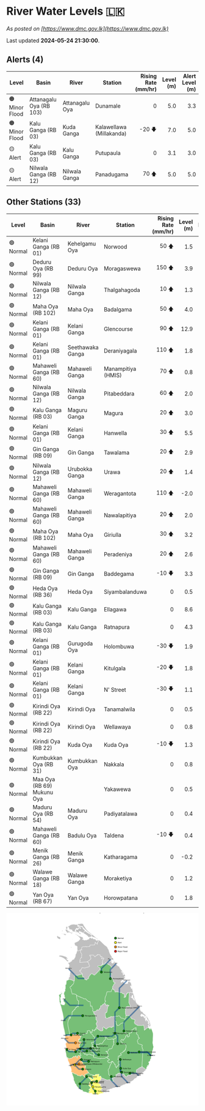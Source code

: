 # River Water Levels :sri_lanka:

*As posted on [https://www.dmc.gov.lk](https://www.dmc.gov.lk)*

Last updated **2024-05-24 21:30:00**.

## Alerts (4)

| Level | Basin | River | Station | Rising Rate (mm/hr) | Level (m) | Alert Level (m) |
|---|---|---|---|--: |--:|--:|
| 🟠 Minor Flood | Attanagalu Oya (RB 103) | Attanagalu Oya | Dunamale | 0  | 5.0 | 3.3 |
| 🟠 Minor Flood | Kalu Ganga (RB 03) | Kuda Ganga | Kalawellawa (Millakanda) | -20 🡇 | 7.0 | 5.0 |
| 🟡 Alert | Kalu Ganga (RB 03) | Kalu Ganga | Putupaula | 0  | 3.1 | 3.0 |
| 🟡 Alert | Nilwala Ganga (RB 12) | Nilwala Ganga | Panadugama | 70 🡅 | 5.0 | 5.0 |

## Other Stations (33)

| Level | Basin | River | Station | Rising Rate (mm/hr) | Level (m) | Alert Level (m) | Time to Alert |
|---|---|---|---|--: |--:|--:|---|
| 🟢 Normal | Kelani Ganga (RB 01) | Kehelgamu Oya | Norwood | 50 🡅 | 1.5 | 1.5 | 0.8 ⏳ |
| 🟢 Normal | Deduru Oya (RB 99) | Deduru Oya | Moragaswewa | 150 🡅 | 3.9 | 4.8 | 5.7 ⏳ |
| 🟢 Normal | Nilwala Ganga (RB 12) | Nilwala Ganga | Thalgahagoda | 10 🡅 | 1.3 | 1.4 | 7.0 ⏳ |
| 🟢 Normal | Maha Oya (RB 102) | Maha Oya | Badalgama | 50 🡅 | 4.0 | 5.0 | 21.0 ⏳ |
| 🟢 Normal | Kelani Ganga (RB 01) | Kelani Ganga | Glencourse | 90 🡅 | 12.9 | 15.0 | 23.4 ⏳ |
| 🟢 Normal | Kelani Ganga (RB 01) | Seethawaka Ganga | Deraniyagala | 110 🡅 | 1.8 | 4.8 | 26.9 ⏳ |
| 🟢 Normal | Mahaweli Ganga (RB 60) | Mahaweli Ganga | Manampitiya (HMIS) | 70 🡅 | 0.8 | 3.0 | 32.1 ⏳ |
| 🟢 Normal | Nilwala Ganga (RB 12) | Nilwala Ganga | Pitabeddara | 60 🡅 | 2.0 | 4.0 | 32.7 ⏳ |
| 🟢 Normal | Kalu Ganga (RB 03) | Maguru Ganga | Magura | 20 🡅 | 3.0 | 4.0 | 47.5 ⏳ |
| 🟢 Normal | Kelani Ganga (RB 01) | Kelani Ganga | Hanwella | 30 🡅 | 5.5 | 7.0 | 51.0 ⏳ |
| 🟢 Normal | Gin Ganga (RB 09) | Gin Ganga | Tawalama | 20 🡅 | 2.9 | 4.0 | 57.0 ⏳ |
| 🟢 Normal | Nilwala Ganga (RB 12) | Urubokka Ganga | Urawa | 20 🡅 | 1.4 | 2.5 | 57.5 ⏳ |
| 🟢 Normal | Mahaweli Ganga (RB 60) | Mahaweli Ganga | Weragantota | 110 🡅 | -2.0 | 5.0 | 64.1 ⏳ |
| 🟢 Normal | Mahaweli Ganga (RB 60) | Mahaweli Ganga | Nawalapitiya | 20 🡅 | 2.0 | 3.5 | 75.0 ⏳ |
| 🟢 Normal | Maha Oya (RB 102) | Maha Oya | Giriulla | 30 🡅 | 3.2 | 5.5 | 77.7 ⏳ |
| 🟢 Normal | Mahaweli Ganga (RB 60) | Mahaweli Ganga | Peradeniya | 20 🡅 | 2.6 | 5.0 | 119.0 ⏳ |
| 🟢 Normal | Gin Ganga (RB 09) | Gin Ganga | Baddegama | -10 🡇 | 3.3 | 3.5 | 🟢 |
| 🟢 Normal | Heda Oya (RB 36) | Heda Oya | Siyambalanduwa | 0  | 0.5 | 4.5 | 🟢 |
| 🟢 Normal | Kalu Ganga (RB 03) | Kalu Ganga | Ellagawa | 0  | 8.6 | 10.0 | 🟢 |
| 🟢 Normal | Kalu Ganga (RB 03) | Kalu Ganga | Ratnapura | 0  | 4.3 | 5.2 | 🟢 |
| 🟢 Normal | Kelani Ganga (RB 01) | Gurugoda Oya | Holombuwa | -30 🡇 | 1.9 | 3.0 | 🟢 |
| 🟢 Normal | Kelani Ganga (RB 01) | Kelani Ganga | Kitulgala | -20 🡇 | 1.8 | 3.0 | 🟢 |
| 🟢 Normal | Kelani Ganga (RB 01) | Kelani Ganga | N' Street | -30 🡇 | 1.1 | 1.2 | 🟢 |
| 🟢 Normal | Kirindi Oya (RB 22) | Kirindi Oya | Tanamalwila | 0  | 0.5 | 4.0 | 🟢 |
| 🟢 Normal | Kirindi Oya (RB 22) | Kirindi Oya | Wellawaya | 0  | 0.8 | 4.4 | 🟢 |
| 🟢 Normal | Kirindi Oya (RB 22) | Kuda Oya | Kuda Oya | -10 🡇 | 1.3 | 6.9 | 🟢 |
| 🟢 Normal | Kumbukkan Oya (RB 31) | Kumbukkan Oya | Nakkala | 0  | 0.8 | 5.0 | 🟢 |
| 🟢 Normal | Maa Oya (RB 69) Mukunu Oya |  | Yakawewa | 0  | 0.5 | 4.0 | 🟢 |
| 🟢 Normal | Maduru Oya (RB 54) | Maduru Oya | Padiyatalawa | 0  | 0.4 | 4.0 | 🟢 |
| 🟢 Normal | Mahaweli Ganga (RB 60) | Badulu Oya | Taldena | -10 🡇 | 0.4 | 3.0 | 🟢 |
| 🟢 Normal | Menik Ganga (RB 26) | Menik Ganga | Katharagama | 0  | -0.2 | 4.0 | 🟢 |
| 🟢 Normal | Walawe Ganga (RB 18) | Walawe Ganga | Moraketiya | 0  | 1.2 | 3.0 | 🟢 |
| 🟢 Normal | Yan Oya (RB 67) | Yan Oya | Horowpatana | 0  | 1.8 | 6.0 | 🟢 |


<div id="river-water-level-map">

![River Water Level Map](images/river-water-level-map.png)

</div>